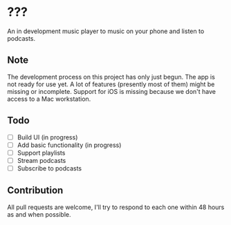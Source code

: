 # ???

An in development music player to music on your phone and listen to podcasts.

## Note

The development process on this project has only just begun. The app is not ready for use yet. A lot of features (presently most of them) might be missing or incomplete. Support for iOS is missing because we don't have access to a Mac workstation.

## Todo
  - [ ] Build UI (in progress)
  - [ ] Add basic functionality (in progress)
  - [ ] Support playlists
  - [ ] Stream podcasts
  - [ ] Subscribe to podcasts

## Contribution

All pull requests are welcome, I'll try to respond to each one within 48 hours as and when possible.
